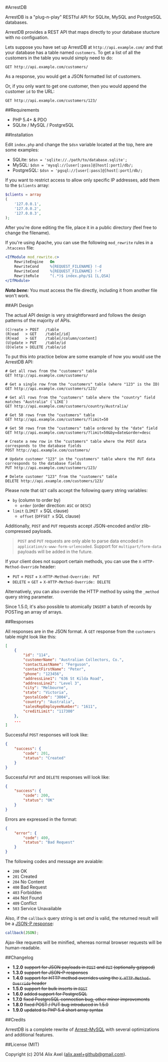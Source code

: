 #ArrestDB

ArrestDB is a "plug-n-play" RESTful API for SQLite, MySQL and PostgreSQL databases.

ArrestDB provides a REST API that maps directly to your database stucture with no configuation.

Lets suppose you have set up ArrestDB at `http://api.example.com/` and that your database has a table named `customers`.
To get a list of all the customers in the table you would simply need to do:

	GET http://api.example.com/customers/

As a response, you would get a JSON formatted list of customers.

Or, if you only want to get one customer, then you would append the customer `id` to the URL:

	GET http://api.example.com/customers/123/

##Requirements

- PHP 5.4+ & PDO
- SQLite / MySQL / PostgreSQL

##Installation

Edit `index.php` and change the `$dsn` variable located at the top, here are some examples:

- SQLite: `$dsn = 'sqlite://./path/to/database.sqlite';`
- MySQL: `$dsn = 'mysql://[user[:pass]@]host[:port]/db/;`
- PostgreSQL: `$dsn = 'pgsql://[user[:pass]@]host[:port]/db/;`

If you want to restrict access to allow only specific IP addresses, add them to the `$clients` array:

```php
$clients = array
(
	'127.0.0.1',
	'127.0.0.2',
	'127.0.0.3',
);
```

After you're done editing the file, place it in a public directory (feel free to change the filename).

If you're using Apache, you can use the following `mod_rewrite` rules in a `.htaccess` file:

```apache
<IfModule mod_rewrite.c>
	RewriteEngine	On
	RewriteCond		%{REQUEST_FILENAME}	!-d
	RewriteCond		%{REQUEST_FILENAME}	!-f
	RewriteRule		^(.*)$ index.php/$1	[L,QSA]
</IfModule>
```

***Nota bene:*** You must access the file directly, including it from another file won't work.

##API Design

The actual API design is very straightforward and follows the design patterns of the majority of APIs.

	(C)reate > POST   /table
	(R)ead   > GET    /table[/id]
	(R)ead   > GET    /table[/column/content]
	(U)pdate > PUT    /table/id
	(D)elete > DELETE /table/id

To put this into practice below are some example of how you would use the ArrestDB API:

	# Get all rows from the "customers" table
	GET http://api.example.com/customers/

	# Get a single row from the "customers" table (where "123" is the ID)
	GET http://api.example.com/customers/123/

	# Get all rows from the "customers" table where the "country" field matches "Australia" (`LIKE`)
	GET http://api.example.com/customers/country/Australia/

	# Get 50 rows from the "customers" table
	GET http://api.example.com/customers/?limit=50

	# Get 50 rows from the "customers" table ordered by the "date" field
	GET http://api.example.com/customers/?limit=50&by=date&order=desc

	# Create a new row in the "customers" table where the POST data corresponds to the database fields
	POST http://api.example.com/customers/

	# Update customer "123" in the "customers" table where the PUT data corresponds to the database fields
	PUT http://api.example.com/customers/123/

	# Delete customer "123" from the "customers" table
	DELETE http://api.example.com/customers/123/

Please note that `GET` calls accept the following query string variables:

- `by` (column to order by)
  - `order` (order direction: `ASC` or `DESC`)
- `limit` (`LIMIT x` SQL clause)
  - `offset` (`OFFSET x` SQL clause)

Additionally, `POST` and `PUT` requests accept JSON-encoded and/or zlib-compressed payloads.

> `POST` and `PUT` requests are only able to parse data encoded in `application/x-www-form-urlencoded`.
> Support for `multipart/form-data` payloads will be added in the future.

If your client does not support certain methods, you can use the `X-HTTP-Method-Override` header:

- `PUT` = `POST` + `X-HTTP-Method-Override: PUT`
- `DELETE` = `GET` + `X-HTTP-Method-Override: DELETE`

Alternatively, you can also override the HTTP method by using the `_method` query string parameter.

Since 1.5.0, it's also possible to atomically `INSERT` a batch of records by POSTing an array of arrays.

##Responses

All responses are in the JSON format. A `GET` response from the `customers` table might look like this:

```json
[
    {
        "id": "114",
        "customerName": "Australian Collectors, Co.",
        "contactLastName": "Ferguson",
        "contactFirstName": "Peter",
        "phone": "123456",
        "addressLine1": "636 St Kilda Road",
        "addressLine2": "Level 3",
        "city": "Melbourne",
        "state": "Victoria",
        "postalCode": "3004",
        "country": "Australia",
        "salesRepEmployeeNumber": "1611",
        "creditLimit": "117300"
    },
    ...
]
```

Successful `POST` responses will look like:

```json
{
    "success": {
        "code": 201,
        "status": "Created"
    }
}
```

Successful `PUT` and `DELETE` responses will look like:

```json
{
    "success": {
        "code": 200,
        "status": "OK"
    }
}
```

Errors are expressed in the format:

```json
{
    "error": {
        "code": 400,
        "status": "Bad Request"
    }
}
```

The following codes and message are avaiable:

* `200` OK
* `201` Created
* `204` No Content
* `400` Bad Request
* `403` Forbidden
* `404` Not Found
* `409` Conflict
* `503` Service Unavailable

Also, if the `callback` query string is set *and* is valid, the returned result will be a [JSON-P response](http://en.wikipedia.org/wiki/JSONP):

```javascript
callback(JSON);
```

Ajax-like requests will be minified, whereas normal browser requests will be human-readable.

##Changelog

- **1.2.0** ~~support for JSON payloads in `POST` and `PUT` (optionally gzipped)~~
- **1.3.0** ~~support for JSON-P responses~~
- **1.4.0** ~~support for HTTP method overrides using the `X-HTTP-Method-Override` header~~
- **1.5.0** ~~support for bulk inserts in `POST`~~
- **1.6.0** ~~added support for PostgreSQL~~
- **1.7.0** ~~fixed PostgreSQL connection bug, other minor improvements~~
- **1.8.0** ~~fixed POST / PUT bug introduced in 1.5.0~~
- **1.9.0** ~~updated to PHP 5.4 short array syntax~~

##Credits

ArrestDB is a complete rewrite of [Arrest-MySQL](https://github.com/gilbitron/Arrest-MySQL) with several optimizations and additional features.

##License (MIT)

Copyright (c) 2014 Alix Axel (alix.axel+github@gmail.com).